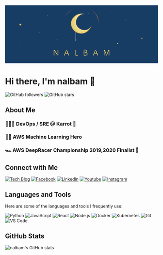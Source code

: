 <div>

![nalbam's cover](static/nalbam-cover-v2.png)

</div>

# Hi there, I'm nalbam 👋

![GitHub followers](https://img.shields.io/github/followers/nalbam?label=Follow&style=social)
![GitHub stars](https://img.shields.io/github/stars/nalbam?label=Stars&style=social)

## About Me

### 🧑🏻‍💻 DevOps / SRE @ Karrot 🥕

### 🦸🏻 AWS Machine Learning Hero

### 🏎 AWS DeepRacer Championship 2019,2020 Finalist 🏁

## Connect with Me

[![Tech Blog](http://img.shields.io/badge/-Tech%20blog-black?style=flat-square&logo=github&link=https://nalbam.github.io/)](https://nalbam.github.io/)
[![Facebook](https://img.shields.io/badge/facebook-1877f2?style=flat-square&logo=facebook&logoColor=white&link=https://www.facebook.com/nalbam)](https://www.facebook.com/nalbam)
[![Linkedin](https://img.shields.io/badge/-LinkedIn-blue?style=flat-square&logo=Linkedin&logoColor=white&link=https://www.linkedin.com/in/nalbam/)](https://www.linkedin.com/in/nalbam/)
[![Youtube](https://img.shields.io/badge/Youtube-ff0000?style=flat-square&logo=youtube&link=https://www.youtube.com/channel/UCxTJB34A6V8WIsYogeGQhYg)](https://www.youtube.com/user/nalbam)
[![Instagram](https://img.shields.io/badge/-Instagram-dd2a7b?style=flat-square&logo=instagram&logoColor=white&link=https://www.instagram.com/nalbam/)](https://www.instagram.com/nalbam/)

## Languages and Tools

Here are some of the languages and tools I frequently use:

![Python](https://img.shields.io/badge/-Python-3776AB?style=flat&logo=python&logoColor=white)
![JavaScript](https://img.shields.io/badge/-JavaScript-F7DF1E?style=flat&logo=javascript&logoColor=black)
![React](https://img.shields.io/badge/-React-61DAFB?style=flat&logo=react&logoColor=black)
![Node.js](https://img.shields.io/badge/-Node.js-339933?style=flat&logo=node.js&logoColor=white)
![Docker](https://img.shields.io/badge/-Docker-2496ED?style=flat&logo=docker&logoColor=white)
![Kubernetes](https://img.shields.io/badge/-Kubernetes-326CE5?style=flat&logo=kubernetes&logoColor=white)
![Git](https://img.shields.io/badge/-Git-F05032?style=flat&logo=git&logoColor=white)
![VS Code](https://img.shields.io/badge/-VS%20Code-007ACC?style=flat&logo=visual-studio-code&logoColor=white)

## GitHub Stats

![nalbam's GitHub stats](https://github-readme-stats.vercel.app/api?username=nalbam&show_icons=true&theme=radical)
